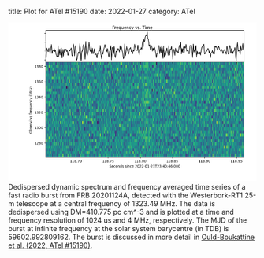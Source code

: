 title: Plot for ATel #15190
date: 2022-01-27
category: ATel

![Figure with the dynamic spectrum of one burst from FRB 20201124A](../images/p67112_1024us_4MHz.png)
Dedispersed dynamic spectrum and frequency averaged time series of a fast radio burst from FRB 20201124A, detected with the Westerbork-RT1 25-m telescope at a central frequency of 1323.49 MHz. The data is dedispersed using DM=410.775 pc cm^-3 and is plotted at a time and frequency resolution of 1024 us and 4 MHz, respectively. The MJD of the burst at infinite frequency at the solar system barycentre (in TDB) is 59602.992809162. The burst is discussed in more detail in [Ould-Boukattine et al. (2022, ATel #15190)](https://www.astronomerstelegram.org/?read=15190).

